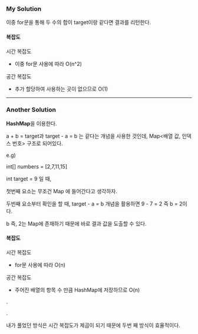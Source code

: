 ### My Solution

이중 for문을 통해 두 수의 합이 target이랑 같다면 결과를 리턴한다.

#### 복잡도

시간 복잡도
* 이중 for문 사용에 따라 O(n^2)


공간 복잡도
* 추가 할당하여 사용하는 곳이 없으므로 O(1)

* * *

### Another Solution
**HashMap**을 이용한다.

a + b = target과 target - a = b 는 같다는 개념을 사용한 것인데, Map<배열 값, 인덱스 번호> 구조로 되어있다.

e.g)

int[] numbers = [2,7,11,15]

int target = 9 일 때,

첫번째 요소는 무조건 Map 에 들어간다고 생각하자.

두번째 요소부터 확인을 할 때, target - a = b 개념을 활용하면 9 - 7 = 2 즉 b = 2이다.

b 즉, 2는 Map에 존재하기 때문에 바로 결과 값을 도출할 수 있다.


#### 복잡도

시간 복잡도
* for문 사용에 따라 O(n)


공간 복잡도
* 주어진 배열의 항목 수 만큼 HashMap에 저장하므로 O(n)  

.

.  

내가 풀었던 방식은 시간 복잡도가 제곱이 되기 때문에 두번 째 방식이 효율적이다.
